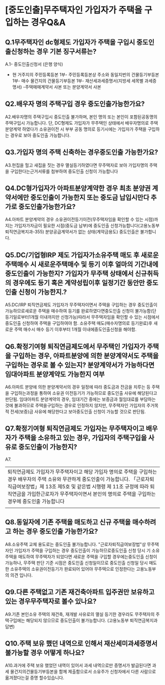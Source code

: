 # [중도인출]무주택자인 가입자가 주택을 구입하는 경우Q&A
## Q.1무주택자인 dc형제도 가입자가 주택을 구입시 중도인출신청하는 경우 기본 징구서류는?
A.1- 중도인출신청서 (은행 양식)
- 현 거주지의 주민등록등본 1부- 주민등록등본상 주소와 동일지번의 건물등기부등본 1부- 매수 물건지의 건물등기부등본 1부- 재산세과세증명서(지방세 세목별 과세증명서)
-주택매매계약서 사본 또는 분양계약서 사본
## Q2.배우자 명의 주택구입 경우 중도인출가능한가요?
A2.배우자명의 주택구입시 중도인출 불가하며, 본인 명의 또는 본인이 포함된공동명의 주택구입시
가능합니다.
단, DC형제도 가입자가 무주택인 상태에서 배우자명의로 주택분양계약 하였다가 소유권이전 시
부부 공동 명의로 등기시에는 가입자가 주택을 구입하는 경우로 보아 중도인출 가능합니다.
## Q3.가입자 명의 주택 신축하는 경우중도인출 가능한가요?
A3.헌집을 헐고 새집을 짓는 경우 멸실등기하였다면 무주택자로 보아 가입자명의 주택을 구입한다는근거서류를 첨부하여 중도인출 신청이 가능합니다
## Q4.DC형가입자가 아파트분양계약한 경우 최초 분양권 계약서에만 중도인출이 가능한지 또는 중도금 납입시만다 추가로 중도인출가능한가요?
A4.아파트 분양계약의 경우 소유권이전등기이전(무주택자임을 확인할 수 있는 시점)까지는 가입자가자금이 필요한 시점(중도금 납부)에 중도인출 신청가능합니다(고용노동부 퇴직연금복지과-355)
분양공급계약서가 없는 상태(계약금용도) 중도인출은 불가합니다.
## Q5.DC/기업형IRP 제도 가입자가소유주택 매도 후 새로운 주택매수 시 새로운주택매수 및 등기 이후 얼마의 기간내에 중도인출이 가능한지? 가입자가 무주택 상태에서 신규취득의 경우에도 등기 혹은 계약성립이후 일정기간 동안만 중도인출 신청이 가능한지.?
A5.DC/IRP 퇴직연금제도 가입자가 무주택자이면서 주택을 구입하는 경우 중도인출이 가능하므로새로운 주택을 매수하여 등기를 완료하였다면중도인출 신청이 불가능함(단 등기일로부터1개월 이내까지만 신청가능)따라서 무주택자임을 확인할 수 있는 시점에서중도인출 신청하여 주택을 구입하여야 함.
소유주택 매도(매수자명의로 등기완료)후 새로운 주택 매수시 매수 등기 이후부터 1개월 이내에중도인출신청을 해야함.
## Q6.확정기여형 퇴직연금제도에서 무주택인 가입자가 주택을 구입하는 경우, 아파트분양에 의한 분양계약서도 주택을 구입하는 경우로 볼 수 있는지? 분양계약서가 가능하다면 임대아파트 분양계약도 가능한지 여부
A6.아파트 분양에 의한 분양계약서의 경우 일정에 따라 중도금과 잔금을 치루는 등 주택을 구입하는과정을 통하여 소유권 이전등기가 가능하므로 중도인출 사유에 해당된다고 판단됨.
임대아파트 분양계약의 경우, 임대기간 중에는 보증금과 월임대료를 부담하는 것에 불과하므로 주택을구입하는 경우로 인정하지 않지만, 무주택자인 가입자의 주거목적 전세(보증)금 사유에 해당한다고 보아중도인출 신청이 가능할 것으로 판단됨.
## Q7.확정기여형 퇴직연금제도 가입자는 무주택자이고 배우자가 주택을 소유하고 있는 경우, 가입자의 주택구입을 사유로 중도인출이 가능한지?
A7.

<table><tbody><tr>
<td> 퇴직연금제도 가입자가 무주택자이고 해당 가입자 명의로 주택을 구입하는 경우 배우자의 주택 소유와 
무관하게 중도인출이 가능합니다.
「근로자퇴직급여보장법」제 13조 제5호 및 같은법 시행령 제 11조 규정에 따라 퇴직연금을 가입한근로자가 무주택자이면서 본인의 명의로 주택을 구입하는 경우에 중도인출 가능합니다</td></tr><tr>
<td></td></tr></tbody>
</table>


## Q8.동일자에 기존 주택을 매도하고 신규 주택을 매수하려고 하는 경우 중도인출 가능한가요?
A8.소유주택 교체 용도로는 중도인출 불가능합니다.
"근로자퇴직급여보장법"상 무주택자인 가입자가 주택을 구입하는 경우 중도인출이 가능하므로중도인출 신청 당시 기 소유주택을 매도하여 무주택자가 되었다면 새로운 주택을 구입할 경우에는중도인출 신청이 가능하나, 무주택 판단 기준 시점은 중도인출 신청일이므로 중도인출 신청일 당시
매도한 소유주택의 소유권이전등기가 완료되어 있어야 무주택으로 인정한다는 고용노동부의 의견
입니다.
## Q9.다른 주택없고 기존 재건축아파트 입주권만 보유하고 있는 경우무주택자로 볼수 있나요?
A9.기존 본인소유 주택의 재건축, 재개발 사유로의 멸실 등기한 경우라도 무주택자의 주택구입에는 해당되지 않으므로 중도인출이 불가능합니다. (고용노동부 퇴직연금복지과 답변)
## Q10.주택 보유 했던 내역으로 인해서 재산세미과세증명서 불가능할 경우 어떻게 하나요?
A10.과거에 주택 보유 했었던 내역이 있어서 과세 내역으로만 증명서가 발급된다면 과세 물건지의건물등기부등본을 함께 제출함으로서 소유주가 신청자에서 다른 사람으로 옮겨졌다는걸 증명 할수있습니다.
